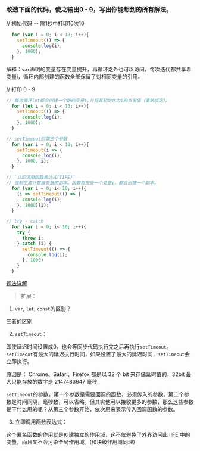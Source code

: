 ### 改造下面的代码，使之输出0 - 9，写出你能想到的所有解法。

// 初始代码 -- 隔1秒中打印10次10
```js
  for (var i = 0; i < 10; i++){
    setTimeout(() => {
      console.log(i);
    }, 1000);
  }
```
解释：`var`声明的变量存在变量提升，再循环之外也可以访问，每次迭代都共享着变量i，循环内部创建的函数全部保留了对相同变量的引用。

// 打印 0 - 9

```js
// 每次循环let都会创建一个新的变量i,并将其初始化为i的当前值（重新绑定）。
  for (let i = 0; i < 10; i++){
    setTimeout(() => {
      console.log(i);
    }, 1000);
  }

// setTimeout的第三个参数
  for (var i = 0; i < 10; i++){
    setTimeout(i => {
      console.log(i);
    }, 1000, i);
  }

// `立即调用函数表达式(IIFE)`
// 强制生成计数器变量的副本。函数每接受一个变量i，都会创建一个副本。
  for (var i = 0; i< 10; i++){
    (i => setTimeout(() => {
      console.log(i);
    }, 1000)(i);
  }

// try - catch
  for (var i = 0; i< 10; i++){
    try {
      throw i;
    } catch (i) {
      setTimeout(() => {
        console.log(i);
      }, 1000)
    }
  }
```

[题法详解](https://github.com/Advanced-Frontend/Daily-Interview-Question/issues/43)

> 扩展：

1. `var`, `let`, `const`的区别？

[三者的区别](https://github.com/LiberoWang/dailyBlog/issues/5)

2. `setTimeout`：

即使延迟时间设置成0，也会等同步代码执行完之后再执行`setTimeout`。
`setTimeout`有最大的延迟执行时间，如果设置了最大的延迟时间，`setTimeout`会立即执行。

原因是： Chrome、Safari、Firefox 都是以 32 个 bit 来存储延时值的，32bit 最大只能存放的数字是 2147483647 毫秒.

`setTimeout`的参数，第一个参数是需要回调的函数，必须传入的参数，第二个参数是时间间隔，毫秒数，可以省略。但其实他可以接收更多的参数，那么这些参数是干什么用的呢？从第三个参数开始，依次用来表示传入回调函数的参数。

3. 立即调用函数表达式：
   
这个匿名函数的作用就是创建独立的作用域，这不仅避免了外界访问此 IIFE 中的变量，而且又不会污染全局作用域。(和块级作用域同理)

